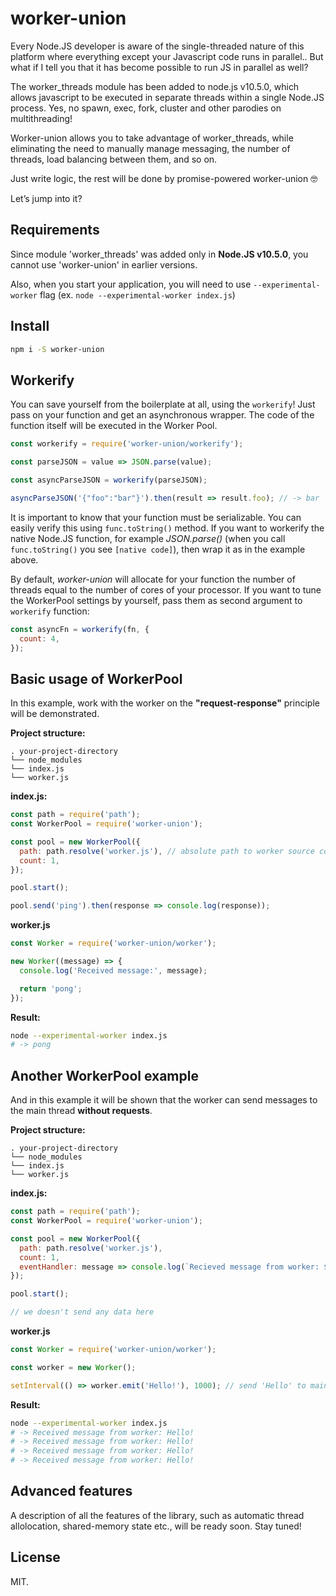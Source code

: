 # worker-union

Every Node.JS developer is aware of the single-threaded nature of this platform
where everything except your Javascript code runs in parallel..
But what if I tell you that it has become possible to run JS in parallel as well?

The worker_threads module has been added to node.js v10.5.0,
which allows javascript to be executed in separate threads within a single Node.JS process.
Yes, no spawn, exec, fork, cluster and other parodies on multithreading!

Worker-union allows you to take advantage of worker_threads,
while eliminating the need to manually manage messaging,
the number of threads, load balancing between them, and so on.

Just write logic, the rest will be done by promise-powered worker-union 🤓

Let’s jump into it?

## Requirements

Since module 'worker_threads' was added only in __Node.JS v10.5.0__,
you cannot use 'worker-union' in earlier versions.

Also, when you start your application, you will need to use `--experimental-worker` flag
(ex. `node --experimental-worker index.js`)

## Install

```bash
npm i -S worker-union
```

## Workerify

You can save yourself from the boilerplate at all, using the `workerify`!
Just pass on your function and get an asynchronous wrapper.
The code of the function itself will be executed in the Worker Pool.

```javascript
const workerify = require('worker-union/workerify');

const parseJSON = value => JSON.parse(value);

const asyncParseJSON = workerify(parseJSON);

asyncParseJSON('{"foo":"bar"}').then(result => result.foo); // -> bar
```

It is important to know that your function must be serializable.
You can easily verify this using `func.toString()` method. If you want to workerify the native Node.JS function,
for example _JSON.parse()_ (when you call `func.toString()` you see `[native code]`), then wrap it as in the example above.

By default, _worker-union_ will allocate for your function the number of threads
equal to the number of cores of your processor. If you want to tune the WorkerPool settings by yourself,
pass them as second argument to `workerify` function:

```javascript
const asyncFn = workerify(fn, {
  count: 4,
});
```

## Basic usage of WorkerPool

In this example, work with the worker on the __"request-response"__ principle will be demonstrated.

__Project structure:__

```
. your-project-directory
└── node_modules
└── index.js
└── worker.js
```

__index.js:__
```javascript
const path = require('path');
const WorkerPool = require('worker-union');

const pool = new WorkerPool({
  path: path.resolve('worker.js'), // absolute path to worker source code
  count: 1,
});

pool.start();

pool.send('ping').then(response => console.log(response));
```

__worker.js__
```javascript
const Worker = require('worker-union/worker');

new Worker((message) => {
  console.log('Received message:', message);

  return 'pong';
});
```

__Result:__
```bash
node --experimental-worker index.js
# -> pong
```

## Another WorkerPool example

And in this example it will be shown that the worker can send messages to the main thread __without requests__.

__Project structure:__

```
. your-project-directory
└── node_modules
└── index.js
└── worker.js
```

__index.js:__
```javascript
const path = require('path');
const WorkerPool = require('worker-union');

const pool = new WorkerPool({
  path: path.resolve('worker.js'),
  count: 1,
  eventHandler: message => console.log(`Recieved message from worker: ${message}`),
});

pool.start();

// we doesn't send any data here
```

__worker.js__
```javascript
const Worker = require('worker-union/worker');

const worker = new Worker();

setInterval(() => worker.emit('Hello!'), 1000); // send 'Hello' to main thread every second
```

__Result:__
```bash
node --experimental-worker index.js
# -> Received message from worker: Hello!
# -> Received message from worker: Hello!
# -> Received message from worker: Hello!
# -> Received message from worker: Hello!
```

## Advanced features

A description of all the features of the library, such as automatic thread allolocation, shared-memory state etc., will be ready soon. Stay tuned!

## License

MIT.
